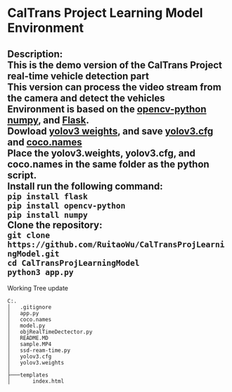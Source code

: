 # CalTrans Project Learning Model Environment  
Description:  
This is the demo version of the CalTrans Project real-time vehicle detection part  
This version can process the video stream from the camera and detect the vehicles  
Environment is based on the [opencv-python](https://opencv-python-tutroals.readthedocs.io/en/latest/) [numpy](https://www.numpy.org/), and [Flask](https://flask.palletsprojects.com/en/1.1.x/).  
Dowload [yolov3 weights](https://pjreddie.com/media/files/yolov3.weights), and save [yolov3.cfg](https://github.com/pjreddie/darknet/blob/master/cfg/yolov3.cfg?raw=true) and [coco.names](https://github.com/pjreddie/darknet/blob/master/data/coco.names)  
Place the yolov3.weights, yolov3.cfg, and coco.names in the same folder as the python script.  
Install run the following command:  
`pip install flask`  
`pip install opencv-python`  
`pip install numpy`  
Clone the repository:  
`git clone https://github.com/RuitaoWu/CalTransProjLearningModel.git`  
`cd CalTransProjLearningModel`  
`python3 app.py`  
---  
Working Tree update  
```  
C:.  
│   .gitignore  
│   app.py  
│   coco.names  
│   model.py  
│   objRealTimeDectector.py  
│   README.MD  
│   sample.MP4  
│   ssd-ream-time.py  
│   yolov3.cfg  
│   yolov3.weights  
│
├───templates  
│       index.html  
```  